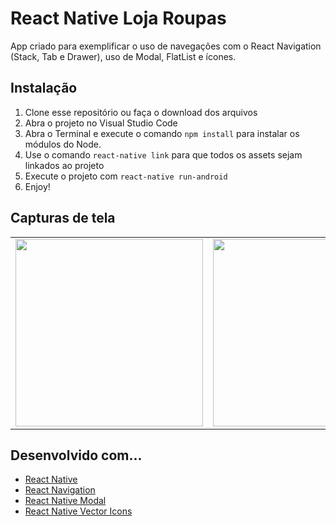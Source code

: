 # React Native Loja Roupas
App criado para exemplificar o uso de navegações com o React Navigation (Stack, Tab e Drawer), uso de Modal, FlatList e ícones.

## Instalação
1. Clone esse repositório ou faça o download dos arquivos
2. Abra o projeto no Visual Studio Code
3. Abra o Terminal e execute o comando `npm install` para instalar os módulos do Node.
4. Use o comando `react-native link` para que todos os assets sejam linkados ao projeto
5. Execute o projeto com `react-native run-android`
6. Enjoy!

## Capturas de tela

<table>
 <tr>
    <td><img width="300" src="" ></td>
    <td><img width="300" src="" ></td>
    <td><img width="300" src="" ></td>
    <td><img width="300" src="" ></td>
    <td><img width="300" src="" ></td>
  </tr>
</table>

## Desenvolvido com...

* [React Native](https://reactnative.dev)
* [React Navigation](https://reactnavigation.org)
* [React Native Modal](https://github.com/react-native-modal/react-native-modal)
* [React Native Vector Icons](https://github.com/oblador/react-native-vector-icons)
